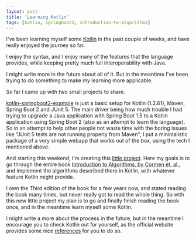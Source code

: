 ```yaml
---
layout: post
title: 'Learning Kotlin'
tags: [kotlin, springboot2, introduction-to-algorithms]
---
```


I've been learning myself some [Kotlin](https://kotlinlang.org/) in the past couple of weeks, and have really enjoyed the journey so far.

I enjoy the syntax, and I enjoy many of the features that the language provides, while keeping pretty much full interoperability with Java.

I might write more in the future about all of it. 
But in the meantime I've been trying to do something to make my learning more applicable.

So far I came up with two small projects to share.

[kotlin-springboot2-example](https://github.com/adorow/kotlin-springboot2-example) is just a basic setup for Kotlin (1.2.61), Maven, Spring Boot 2 and JUnit 5. 
The main driver being how much trouble I had trying to upgrade a Java application with Spring Boot 1.5 to a Kotlin application using Spring Boot 2 (also as an attempt to learn the language).
So in an attempt to help other people not waste time with the boring issues like "JUnit 5 tests are not running properly from Maven", I put a minimalistic package of a very simple webapp that works out of the box, using the tech I mentioned above.

And starting this weekend, I'm creating this [little project](https://github.com/adorow/intro-algorithms-kotlin).
Here my goals is to go through the entire book [Introduction to Algorithms, by Cormen et. al.](https://www.amazon.com/Introduction-Algorithms-International-Thomas-Cormen/dp/0262533057), and implement the algorithms described there in Kotlin, with whatever feature Kotlin might provide.

I own the Third edition of the book for a few years now, and stated reading the book many times, but never really got to read the whole thing. So with this new little project my plan is to go and finally finish reading the book once, and in the meantime learn myself some Kotlin.

I might write a more about the process in the future, but in the meantime I encourage you to check Kotlin out for yourself, as the official website provides some nice [references](https://kotlinlang.org/docs/reference/) for you to do so.
